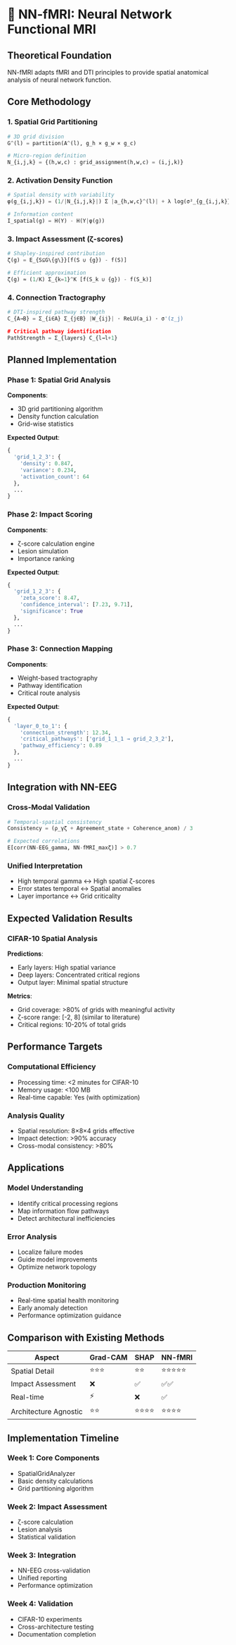# 🧠 NN-fMRI: Neural Network Functional MRI

## Theoretical Foundation

NN-fMRI adapts fMRI and DTI principles to provide spatial anatomical analysis of neural network function.

## Core Methodology

### 1. Spatial Grid Partitioning
```python
# 3D grid division
G^(l) = partition(A^(l), g_h × g_w × g_c)

# Micro-region definition
N_{i,j,k} = {(h,w,c) : grid_assignment(h,w,c) = (i,j,k)}
```

### 2. Activation Density Function
```python
# Spatial density with variability
φ(g_{i,j,k}) = (1/|N_{i,j,k}|) Σ |a_{h,w,c}^(l)| + λ log(σ²_{g_{i,j,k}} + ε)

# Information content
I_spatial(g) = H(Y) - H(Y|φ(g))
```

### 3. Impact Assessment (ζ-scores)
```python
# Shapley-inspired contribution
ζ(g) = E_{S⊆G\{g\}}[f(S ∪ {g}) - f(S)]

# Efficient approximation
ζ(g) ≈ (1/K) Σ_{k=1}^K [f(S_k ∪ {g}) - f(S_k)]
```

### 4. Connection Tractography
```python
# DTI-inspired pathway strength
C_{A→B} = Σ_{i∈A} Σ_{j∈B} |W_{ij}| · ReLU(a_i) · σ'(z_j)

# Critical pathway identification
PathStrength = Σ_{layers} C_{l→l+1}
```

## Planned Implementation

### Phase 1: Spatial Grid Analysis
**Components**:
- 3D grid partitioning algorithm
- Density function calculation
- Grid-wise statistics

**Expected Output**:
```python
{
  'grid_1_2_3': {
    'density': 0.847,
    'variance': 0.234,
    'activation_count': 64
  },
  ...
}
```

### Phase 2: Impact Scoring
**Components**:
- ζ-score calculation engine
- Lesion simulation
- Importance ranking

**Expected Output**:
```python
{
  'grid_1_2_3': {
    'zeta_score': 8.47,
    'confidence_interval': [7.23, 9.71],
    'significance': True
  },
  ...
}
```

### Phase 3: Connection Mapping
**Components**:
- Weight-based tractography
- Pathway identification
- Critical route analysis

**Expected Output**:
```python
{
  'layer_0_to_1': {
    'connection_strength': 12.34,
    'critical_pathways': ['grid_1_1_1 → grid_2_3_2'],
    'pathway_efficiency': 0.89
  },
  ...
}
```

## Integration with NN-EEG

### Cross-Modal Validation
```python
# Temporal-spatial consistency
Consistency = (ρ_γζ + Agreement_state + Coherence_anom) / 3

# Expected correlations
E[corr(NN-EEG_gamma, NN-fMRI_maxζ)] > 0.7
```

### Unified Interpretation
- High temporal gamma ↔ High spatial ζ-scores
- Error states temporal ↔ Spatial anomalies
- Layer importance ↔ Grid criticality

## Expected Validation Results

### CIFAR-10 Spatial Analysis
**Predictions**:
- Early layers: High spatial variance
- Deep layers: Concentrated critical regions
- Output layer: Minimal spatial structure

**Metrics**:
- Grid coverage: >80% of grids with meaningful activity
- ζ-score range: [-2, 8] (similar to literature)
- Critical regions: 10-20% of total grids

## Performance Targets

### Computational Efficiency
- Processing time: <2 minutes for CIFAR-10
- Memory usage: <100 MB
- Real-time capable: Yes (with optimization)

### Analysis Quality
- Spatial resolution: 8×8×4 grids effective
- Impact detection: >90% accuracy
- Cross-modal consistency: >80%

## Applications

### Model Understanding
- Identify critical processing regions
- Map information flow pathways
- Detect architectural inefficiencies

### Error Analysis
- Localize failure modes
- Guide model improvements
- Optimize network topology

### Production Monitoring
- Real-time spatial health monitoring
- Early anomaly detection
- Performance optimization guidance

## Comparison with Existing Methods

| Aspect | Grad-CAM | SHAP | NN-fMRI |
|--------|----------|------|---------|
| Spatial Detail | ⭐⭐⭐ | ⭐⭐ | ⭐⭐⭐⭐⭐ |
| Impact Assessment | ❌ | ✅ | ✅✅ |
| Real-time | ⚡ | ❌ | ✅ |
| Architecture Agnostic | ⭐⭐ | ⭐⭐⭐⭐ | ⭐⭐⭐⭐ |

## Implementation Timeline

### Week 1: Core Components
- SpatialGridAnalyzer
- Basic density calculations
- Grid partitioning algorithm

### Week 2: Impact Assessment
- ζ-score calculation
- Lesion analysis
- Statistical validation

### Week 3: Integration
- NN-EEG cross-validation
- Unified reporting
- Performance optimization

### Week 4: Validation
- CIFAR-10 experiments
- Cross-architecture testing
- Documentation completion
